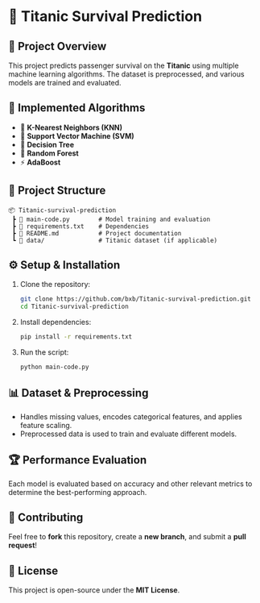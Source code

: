 # 🚢 Titanic Survival Prediction

## 📝 Project Overview
This project predicts passenger survival on the **Titanic** using multiple machine learning algorithms. The dataset is preprocessed, and various models are trained and evaluated.

## 📌 Implemented Algorithms
- 🏡 **K-Nearest Neighbors (KNN)**
- 🎯 **Support Vector Machine (SVM)**
- 🌳 **Decision Tree**
- 🌲 **Random Forest**
- ⚡ **AdaBoost**

## 📂 Project Structure
```
📦 Titanic-survival-prediction  
 ┣ 📜 main-code.py        # Model training and evaluation  
 ┣ 📜 requirements.txt    # Dependencies  
 ┣ 📜 README.md           # Project documentation  
 ┗ 📂 data/               # Titanic dataset (if applicable)  
```

## ⚙️ Setup & Installation
1. Clone the repository:
   ```sh
   git clone https://github.com/bxb/Titanic-survival-prediction.git
   cd Titanic-survival-prediction
   ```
2. Install dependencies:
   ```sh
   pip install -r requirements.txt
   ```
3. Run the script:
   ```sh
   python main-code.py
   ```

## 📊 Dataset & Preprocessing
- Handles missing values, encodes categorical features, and applies feature scaling.
- Preprocessed data is used to train and evaluate different models.

## 🏆 Performance Evaluation
Each model is evaluated based on accuracy and other relevant metrics to determine the best-performing approach.

## 🤝 Contributing
Feel free to **fork** this repository, create a **new branch**, and submit a **pull request**!

## 📜 License
This project is open-source under the **MIT License**.
